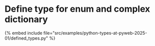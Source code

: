 # Define type for enum and complex dictionary

{% embed include file="src/examples/python-types-at-pyweb-2025-01/defined_types.py" %}


